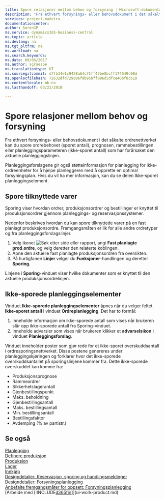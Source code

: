 ```yaml
---
title: Spore relasjoner mellom behov og forsyning | Microsoft-dokumentasjon
description: "Fra ethvert forsynings- eller behovsdokument i det såkalte ordrenettverket kan du spore ordrebehovet (sporet antall), prognosen, rammebestillingen eller planleggingsparameteren (ikke-sporet antall) som har forårsaket den aktuelle planleggingslinjen."
services: project-madeira
documentationcenter: 
author: SorenGP
ms.service: dynamics365-business-central
ms.topic: article
ms.devlang: na
ms.tgt_pltfrm: na
ms.workload: na
ms.search.keywords: 
ms.date: 09/06/2017
ms.author: sgroespe
ms.translationtype: HT
ms.sourcegitcommit: d7fb34e1c9428a64c71ff47be8bcff174649c00d
ms.openlocfilehash: 72632dfd729806f9b96bff886d5dfce40bf8cb18
ms.contentlocale: nb-no
ms.lasthandoff: 03/22/2018

---
```

# <a name="track-relations-between-demand-and-supply"></a>Spore relasjoner mellom behov og forsyning
Fra ethvert forsynings- eller behovsdokument i det såkalte ordrenettverket kan du spore ordrebehovet (sporet antall), prognosen, rammebestillingen eller planleggingsparameteren (ikke-sporet antall) som har forårsaket den aktuelle planleggingslinjen.

Planleggingsforslagene gir også støtteinformasjon for planlegging for ikke-ordreenheter for å hjelpe planleggeren med å opprette en optimal forsyningsplan. Hvis du vil ha mer informasjon, kan du se delen Ikke-sporet planleggingselement.

## <a name="to-track-linked-items"></a>Spore tilknyttede varer
Sporing viser hvordan ordrer, produksjonsordrer og bestillinger er knyttet til produksjonsordrer gjennom planleggings- og reservasjonssystemer.

Nedenfor beskrives hvordan du kan spore tilknyttede varer på en fast planlagt produksjonsordre. Fremgangsmåten er lik for alle andre ordretyper og fra planleggingsforslagslinjer.

1. Velg ikonet ![Søk etter side eller rapport](media/ui-search/search_small.png "Søk etter side eller rapport"), angi **Fast planlagte prod.ordre**, og velg deretter den relaterte koblingen.
2. Åpne den aktuelle fast planlagte produksjonsordren fra oversikten.
3. På hurtigfanen **Linjer** velger du **Funksjoner**-handlingen og deretter **Sporing**.

Linjene i **Sporing**-vinduet viser hvilke dokumenter som er knyttet til den aktuelle produksjonsordrelinjen.

## <a name="untracked-planning-elements"></a>Ikke-sporede planleggingselementer
Vinduet **Ikke-sporede planleggingselementer** åpnes når du velger feltet **Ikke-sporet antall** i vinduet **Ordreplanlegging**. Det har to formål:

1. Inneholde informasjon om ikke-sporede antall som vises når brukeren slår opp ikke-sporede antall fra Sporing-vinduet.
2. Inneholde advarsler som vises når brukeren klikker et **advarselsikon** i vinduet **Planleggingsforslag**.

Vinduet inneholder poster som gjør rede for et ikke-sporet overskuddsantall i ordresporingsnettverket. Disse postene genereres under planleggingskjøringen og forklarer hvor det ikke-sporede overskuddsantallet på sporingslinjene kommer fra. Dette ikke-sporede overskuddet kan komme fra:

- Produksjonsprognose
- Rammeordrer
- Sikkerhetslagerantall
- Gjenbestillingspunkt
- Maks. beholdning
- Gjenbestillingsantall
- Maks. bestillingsantall
- Min. bestillingsantall
- Bestillingsfaktor
- Avdemping (% av partistr.)

## <a name="see-also"></a>Se også  
[Planlegging](production-planning.md)   
[Definere produksjon](production-configure-production-processes.md)  
[Produksjon](production-manage-manufacturing.md)    
[Lager](inventory-manage-inventory.md)  
[Innkjøp](purchasing-manage-purchasing.md)  
[Designdetaljer: Reservasjon, sporing og handlingsmeldinger](design-details-reservation-order-tracking-and-action-messaging.md)  
[Designdetaljer: Forsyningsplanlegging](design-details-supply-planning.md)   
[Anbefalte fremgangsmåter for oppsett: Forsyningsplanlegging](setup-best-practices-supply-planning.md)  
[Arbeide med [!INCLUDE[d365fin](includes/d365fin_md.md)]](ui-work-product.md)

